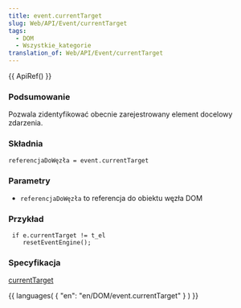 ```yaml
---
title: event.currentTarget
slug: Web/API/Event/currentTarget
tags:
  - DOM
  - Wszystkie_kategorie
translation_of: Web/API/Event/currentTarget
---
```

{{ ApiRef() }}

### Podsumowanie

Pozwala zidentyfikować obecnie zarejestrowany element docelowy zdarzenia.

### Składnia

    referencjaDoWęzła = event.currentTarget

### Parametry

- `referencjaDoWęzła` to referencja do obiektu węzła DOM

### Przykład

     if e.currentTarget != t_el
        resetEventEngine();

### Specyfikacja

[currentTarget](http://www.w3.org/TR/2000/REC-DOM-Level-2-Events-20001113/events.html#Events-Event-currentTarget)

{{ languages( { "en": "en/DOM/event.currentTarget" } ) }}
